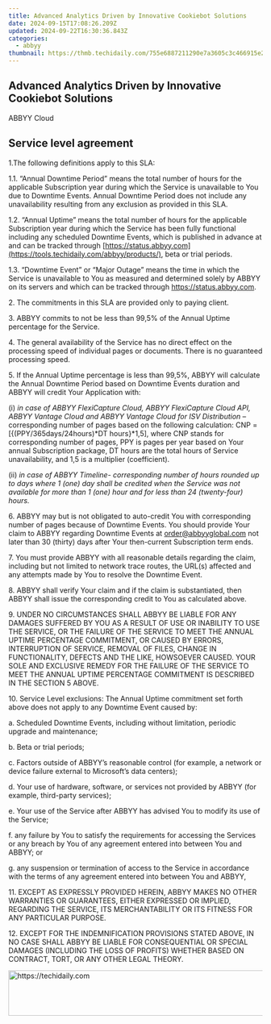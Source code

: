 ```yaml
---
title: Advanced Analytics Driven by Innovative Cookiebot Solutions
date: 2024-09-15T17:08:26.209Z
updated: 2024-09-22T16:30:36.843Z
categories:
  - abbyy
thumbnail: https://thmb.techidaily.com/755e6887211290e7a3605c3c466915e29d575ef749d02f8bbbc7b8223952f6c6.jpg
---
```


## Advanced Analytics Driven by Innovative Cookiebot Solutions

ABBYY Cloud

## Service level agreement

1.The following definitions apply to this SLA:

1.1\. “Annual Downtime Period” means the total number of hours for the applicable Subscription year during which the Service is unavailable to You due to Downtime Events. Annual Downtime Period does not include any unavailability resulting from any exclusion as provided in this SLA.

1.2\. “Annual Uptime” means the total number of hours for the applicable Subscription year during which the Service has been fully functional including any scheduled Downtime Events, which is published in advance at and can be tracked through [https://status.abbyy.com](https://tools.techidaily.com/abbyy/products/), beta or trial periods.

1.3\. “Downtime Event” or “Major Outage” means the time in which the Service is unavailable to You as measured and determined solely by ABBYY on its servers and which can be tracked through <https://status.abbyy.com>.

2\. The commitments in this SLA are provided only to paying client.

3\. ABBYY commits to not be less than 99,5% of the Annual Uptime percentage for the Service.

4\. The general availability of the Service has no direct effect on the processing speed of individual pages or documents. There is no guaranteed processing speed.

5\. If the Annual Uptime percentage is less than 99,5%, ABBYY will calculate the Annual Downtime Period based on Downtime Events duration and ABBYY will credit Your Application with:

(i) _in case of ABBYY FlexiCapture Cloud, ABBYY FlexiCapture Cloud API, ABBYY Vantage Cloud and ABBYY Vantage Cloud for ISV Distribution_  – corresponding number of pages based on the following calculation: CNP = \[{(PPY/365days/24hours)\*DT hours}\*1,5\], where CNP stands for corresponding number of pages, PPY is pages per year based on Your annual Subscription package, DT hours are the total hours of Service unavailability, and 1,5 is a multiplier (coefficient).

(ii) _in case of ABBYY Timeline- corresponding number of hours rounded up to days where 1 (one) day shall be credited when the Service was not available for more than 1 (one) hour and for less than 24 (twenty-four) hours._

6\. ABBYY may but is not obligated to auto-credit You with corresponding number of pages because of Downtime Events. You should provide Your claim to ABBYY regarding Downtime Events at [order@abbyyglobal.com](https://tools.techidaily.com/abbyy/products/) not later than 30 (thirty) days after Your then-current Subscription term ends.

7\. You must provide ABBYY with all reasonable details regarding the claim, including but not limited to network trace routes, the URL(s) affected and any attempts made by You to resolve the Downtime Event.

8\. ABBYY shall verify Your claim and if the claim is substantiated, then ABBYY shall issue the corresponding credit to You as calculated above.

9\. UNDER NO CIRCUMSTANCES SHALL ABBYY BE LIABLE FOR ANY DAMAGES SUFFERED BY YOU AS A RESULT OF USE OR INABILITY TO USE THE SERVICE, OR THE FAILURE OF THE SERVICE TO MEET THE ANNUAL UPTIME PERCENTAGE COMMITMENT, OR CAUSED BY ERRORS, INTERRUPTION OF SERVICE, REMOVAL OF FILES, CHANGE IN FUNCTIONALITY, DEFECTS AND THE LIKE, HOWSOEVER CAUSED. YOUR SOLE AND EXCLUSIVE REMEDY FOR THE FAILURE OF THE SERVICE TO MEET THE ANNUAL UPTIME PERCENTAGE COMMITMENT IS DESCRIBED IN THE SECTION 5 ABOVE.

10\. Service Level exclusions: The Annual Uptime commitment set forth above does not apply to any Downtime Event caused by:

a. Scheduled Downtime Events, including without limitation, periodic upgrade and maintenance;

b. Beta or trial periods;

c. Factors outside of ABBYY’s reasonable control (for example, a network or device failure external to Microsoft’s data centers);

d. Your use of hardware, software, or services not provided by ABBYY (for example, third-party services);

e. Your use of the Service after ABBYY has advised You to modify its use of the Service;

f. any failure by You to satisfy the requirements for accessing the Services or any breach by You of any agreement entered into between You and ABBYY; or

g. any suspension or termination of access to the Service in accordance with the terms of any agreement entered into between You and ABBYY,

11\. EXCEPT AS EXPRESSLY PROVIDED HEREIN, ABBYY MAKES NO OTHER WARRANTIES OR GUARANTEES, EITHER EXPRESSED OR IMPLIED, REGARDING THE SERVICE, ITS MERCHANTABILITY OR ITS FITNESS FOR ANY PARTICULAR PURPOSE.

12\. EXCEPT FOR THE INDEMNIFICATION PROVISIONS STATED ABOVE, IN NO CASE SHALL ABBYY BE LIABLE FOR CONSEQUENTIAL OR SPECIAL DAMAGES (INCLUDING THE LOSS OF PROFITS) WHETHER BASED ON CONTRACT, TORT, OR ANY OTHER LEGAL THEORY.

<ins class="adsbygoogle"
     style="display:block"
     data-ad-format="autorelaxed"
     data-ad-client="ca-pub-7571918770474297"
     data-ad-slot="1223367746"></ins>

<ins class="adsbygoogle"
     style="display:block"
     data-ad-client="ca-pub-7571918770474297"
     data-ad-slot="8358498916"
     data-ad-format="auto"
     data-full-width-responsive="true"></ins>



<!-- affiliate ads begin -->
<a href="https://appsumo.8odi.net/c/5597632/2037358/7443" target="_top" id="2037358">
  <img src="//a.impactradius-go.com/display-ad/7443-2037358" border="0" alt="https://techidaily.com" width="728" height="90"/>
</a>
<img height="0" width="0" src="https://appsumo.8odi.net/i/5597632/2037358/7443" style="position:absolute;visibility:hidden;" border="0" />
<!-- affiliate ads end -->

